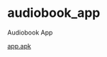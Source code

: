 # audiobook_app
Audiobook App

[app.apk](https://github.com/Samandar-Rajabboyev/audiobook_app/releases/download/app_test/app-armeabi-v7a-release.apk)
